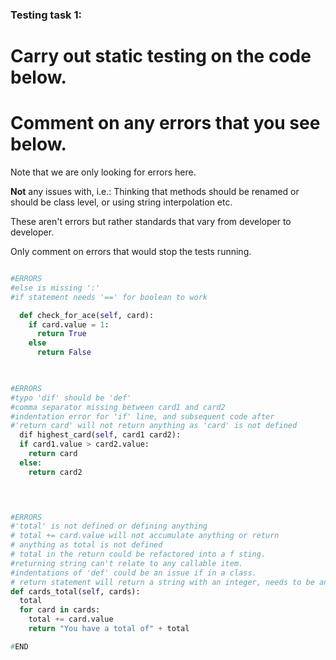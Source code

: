 ### Testing task 1:

# Carry out static testing on the code below.
# Comment on any errors that you see below.

Note that we are only looking for errors here.

**Not** any issues with, i.e.: 
Thinking that methods should be renamed or should be class level, or using string interpolation etc. 

These aren't errors but rather standards that vary from developer to developer. 

Only comment on errors that would stop the tests running.

```python

#ERRORS
#else is missing ':'
#if statement needs '==' for boolean to work

  def check_for_ace(self, card):
    if card.value = 1:
      return True
    else
      return False
   


#ERRORS
#typo 'dif' should be 'def'
#comma separator missing between card1 and card2
#indentation error for 'if' line, and subsequent code after
#'return card' will not return anything as 'card' is not defined
  dif highest_card(self, card1 card2):
  if card1.value > card2.value:
    return card
  else:
    return card2
  



#ERRORS
#'total' is not defined or defining anything
# total += card.value will not accumulate anything or return
# anything as total is not defined
# total in the return could be refactored into a f sting.
#returning string can't relate to any callable item.
#indentations of 'def' could be an issue if in a class.
# return statement will return a string with an integer, needs to be an f"string" with total passed in, indenetaion is incorrect as well
def cards_total(self, cards):
  total
  for card in cards:
    total += card.value
    return "You have a total of" + total

#END
```

